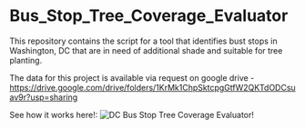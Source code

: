 # Bus_Stop_Tree_Coverage_Evaluator
This repository contains the script for a tool that identifies bust stops in Washington, DC that are in need of additional shade and suitable for tree planting.

The data for this project is available via request on google drive - https://drive.google.com/drive/folders/1KrMk1ChpSktcpgGtfW2QKTdODCsuav9r?usp=sharing

See how it works here!: ![DC Bus Stop Tree Coverage Evaluator]([[http://img.youtube.com/vi/VIDEO_ID/0.jpg])!
